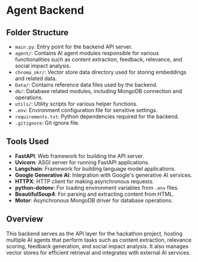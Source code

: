 # Agent Backend

## Folder Structure

- `main.py`: Entry point for the backend API server.
- `agent/`: Contains AI agent modules responsible for various functionalities such as content extraction, feedback, relevance, and social impact analysis.
- `chroma_okr/`: Vector store data directory used for storing embeddings and related data.
- `Data/`: Contains reference data files used by the backend.
- `db/`: Database related modules, including MongoDB connection and operations.
- `utils/`: Utility scripts for various helper functions.
- `.env`: Environment configuration file for sensitive settings.
- `requirements.txt`: Python dependencies required for the backend.
- `.gitignore`: Git ignore file.

## Tools Used

- **FastAPI**: Web framework for building the API server.
- **Uvicorn**: ASGI server for running FastAPI applications.
- **Langchain**: Framework for building language model applications.
- **Google Generative AI**: Integration with Google's generative AI services.
- **HTTPX**: HTTP client for making asynchronous requests.
- **python-dotenv**: For loading environment variables from `.env` files.
- **BeautifulSoup4**: For parsing and extracting content from HTML.
- **Motor**: Asynchronous MongoDB driver for database operations.

## Overview

This backend serves as the API layer for the hackathon project, hosting multiple AI agents that perform tasks such as content extraction, relevance scoring, feedback generation, and social impact analysis. It also manages vector stores for efficient retrieval and integrates with external AI services.
